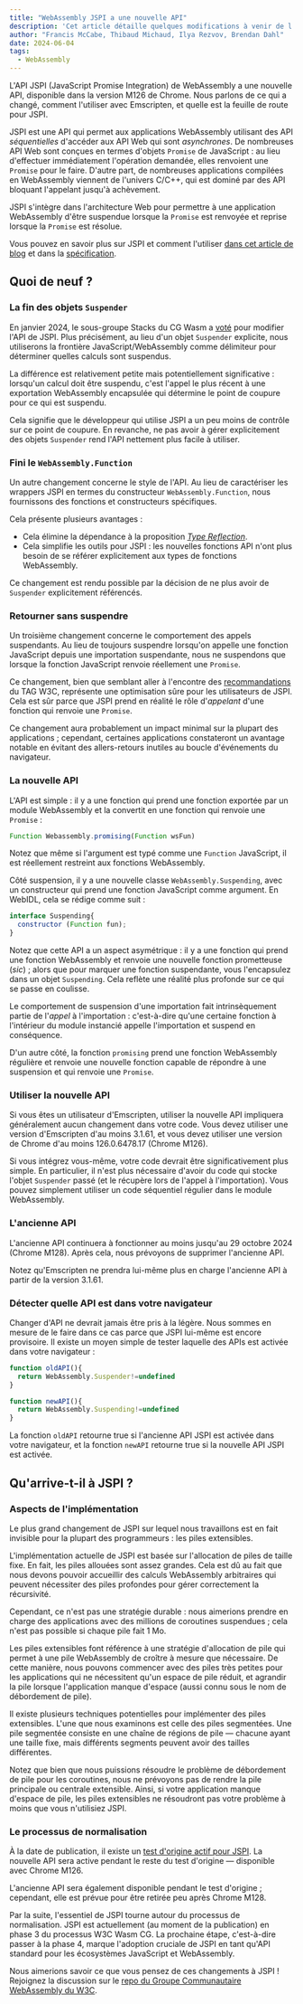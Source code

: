 ```yaml
---
title: "WebAssembly JSPI a une nouvelle API"
description: 'Cet article détaille quelques modifications à venir de l'API JSPI (JavaScript Promise Integration).'
author: "Francis McCabe, Thibaud Michaud, Ilya Rezvov, Brendan Dahl"
date: 2024-06-04
tags:
  - WebAssembly
---
```

L'API JSPI (JavaScript Promise Integration) de WebAssembly a une nouvelle API, disponible dans la version M126 de Chrome. Nous parlons de ce qui a changé, comment l'utiliser avec Emscripten, et quelle est la feuille de route pour JSPI.

JSPI est une API qui permet aux applications WebAssembly utilisant des API *séquentielles* d'accéder aux API Web qui sont *asynchrones*. De nombreuses API Web sont conçues en termes d'objets `Promise` de JavaScript : au lieu d'effectuer immédiatement l'opération demandée, elles renvoient une `Promise` pour le faire. D'autre part, de nombreuses applications compilées en WebAssembly viennent de l'univers C/C++, qui est dominé par des API bloquant l'appelant jusqu'à achèvement.

<!--truncate-->
JSPI s'intègre dans l'architecture Web pour permettre à une application WebAssembly d'être suspendue lorsque la `Promise` est renvoyée et reprise lorsque la `Promise` est résolue.

Vous pouvez en savoir plus sur JSPI et comment l'utiliser [dans cet article de blog](https://v8.dev/blog/jspi) et dans la [spécification](https://github.com/WebAssembly/js-promise-integration).

## Quoi de neuf ?

### La fin des objets `Suspender`

En janvier 2024, le sous-groupe Stacks du CG Wasm a [voté](https://github.com/WebAssembly/meetings/blob/297ac8b5ac00e6be1fe33b1f4a146cc7481b631d/stack/2024/stack-2024-01-29.md) pour modifier l'API de JSPI. Plus précisément, au lieu d'un objet `Suspender` explicite, nous utiliserons la frontière JavaScript/WebAssembly comme délimiteur pour déterminer quelles calculs sont suspendus.

La différence est relativement petite mais potentiellement significative : lorsqu'un calcul doit être suspendu, c'est l'appel le plus récent à une exportation WebAssembly encapsulée qui détermine le point de coupure pour ce qui est suspendu.

Cela signifie que le développeur qui utilise JSPI a un peu moins de contrôle sur ce point de coupure. En revanche, ne pas avoir à gérer explicitement des objets `Suspender` rend l'API nettement plus facile à utiliser.

### Fini le `WebAssembly.Function`

Un autre changement concerne le style de l'API. Au lieu de caractériser les wrappers JSPI en termes du constructeur `WebAssembly.Function`, nous fournissons des fonctions et constructeurs spécifiques.

Cela présente plusieurs avantages :

- Cela élimine la dépendance à la proposition [*Type Reflection*](https://github.com/WebAssembly/js-types).
- Cela simplifie les outils pour JSPI : les nouvelles fonctions API n'ont plus besoin de se référer explicitement aux types de fonctions WebAssembly.

Ce changement est rendu possible par la décision de ne plus avoir de `Suspender` explicitement référencés.

### Retourner sans suspendre

Un troisième changement concerne le comportement des appels suspendants. Au lieu de toujours suspendre lorsqu'on appelle une fonction JavaScript depuis une importation suspendante, nous ne suspendons que lorsque la fonction JavaScript renvoie réellement une `Promise`.

Ce changement, bien que semblant aller à l'encontre des [recommandations](https://www.w3.org/2001/tag/doc/promises-guide#accepting-promises) du TAG W3C, représente une optimisation sûre pour les utilisateurs de JSPI. Cela est sûr parce que JSPI prend en réalité le rôle d'*appelant* d'une fonction qui renvoie une `Promise`.

Ce changement aura probablement un impact minimal sur la plupart des applications ; cependant, certaines applications constateront un avantage notable en évitant des allers-retours inutiles au boucle d'événements du navigateur.

### La nouvelle API

L'API est simple : il y a une fonction qui prend une fonction exportée par un module WebAssembly et la convertit en une fonction qui renvoie une `Promise` :

```js
Function Webassembly.promising(Function wsFun)
```

Notez que même si l'argument est typé comme une `Function` JavaScript, il est réellement restreint aux fonctions WebAssembly.

Côté suspension, il y a une nouvelle classe `WebAssembly.Suspending`, avec un constructeur qui prend une fonction JavaScript comme argument. En WebIDL, cela se rédige comme suit :

```js
interface Suspending{
  constructor (Function fun);
}
```

Notez que cette API a un aspect asymétrique : il y a une fonction qui prend une fonction WebAssembly et renvoie une nouvelle fonction prometteuse (_sic_) ; alors que pour marquer une fonction suspendante, vous l'encapsulez dans un objet `Suspending`. Cela reflète une réalité plus profonde sur ce qui se passe en coulisse.

Le comportement de suspension d'une importation fait intrinsèquement partie de l'*appel* à l'importation : c'est-à-dire qu'une certaine fonction à l'intérieur du module instancié appelle l'importation et suspend en conséquence.

D'un autre côté, la fonction `promising` prend une fonction WebAssembly régulière et renvoie une nouvelle fonction capable de répondre à une suspension et qui renvoie une `Promise`.

### Utiliser la nouvelle API

Si vous êtes un utilisateur d'Emscripten, utiliser la nouvelle API impliquera généralement aucun changement dans votre code. Vous devez utiliser une version d'Emscripten d'au moins 3.1.61, et vous devez utiliser une version de Chrome d'au moins 126.0.6478.17 (Chrome M126).

Si vous intégrez vous-même, votre code devrait être significativement plus simple. En particulier, il n'est plus nécessaire d'avoir du code qui stocke l'objet `Suspender` passé (et le récupère lors de l'appel à l'importation). Vous pouvez simplement utiliser un code séquentiel régulier dans le module WebAssembly.

### L'ancienne API

L'ancienne API continuera à fonctionner au moins jusqu'au 29 octobre 2024 (Chrome M128). Après cela, nous prévoyons de supprimer l'ancienne API.

Notez qu'Emscripten ne prendra lui-même plus en charge l'ancienne API à partir de la version 3.1.61.

### Détecter quelle API est dans votre navigateur

Changer d'API ne devrait jamais être pris à la légère. Nous sommes en mesure de le faire dans ce cas parce que JSPI lui-même est encore provisoire. Il existe un moyen simple de tester laquelle des APIs est activée dans votre navigateur :

```js
function oldAPI(){
  return WebAssembly.Suspender!=undefined
}

function newAPI(){
  return WebAssembly.Suspending!=undefined
}
```

La fonction `oldAPI` retourne true si l'ancienne API JSPI est activée dans votre navigateur, et la fonction `newAPI` retourne true si la nouvelle API JSPI est activée.

## Qu'arrive-t-il à JSPI ?

### Aspects de l'implémentation

Le plus grand changement de JSPI sur lequel nous travaillons est en fait invisible pour la plupart des programmeurs : les piles extensibles.

L'implémentation actuelle de JSPI est basée sur l'allocation de piles de taille fixe. En fait, les piles allouées sont assez grandes. Cela est dû au fait que nous devons pouvoir accueillir des calculs WebAssembly arbitraires qui peuvent nécessiter des piles profondes pour gérer correctement la récursivité.

Cependant, ce n'est pas une stratégie durable : nous aimerions prendre en charge des applications avec des millions de coroutines suspendues ; cela n'est pas possible si chaque pile fait 1 Mo.

Les piles extensibles font référence à une stratégie d'allocation de pile qui permet à une pile WebAssembly de croître à mesure que nécessaire. De cette manière, nous pouvons commencer avec des piles très petites pour les applications qui ne nécessitent qu'un espace de pile réduit, et agrandir la pile lorsque l'application manque d'espace (aussi connu sous le nom de débordement de pile).

Il existe plusieurs techniques potentielles pour implémenter des piles extensibles. L'une que nous examinons est celle des piles segmentées. Une pile segmentée consiste en une chaîne de régions de pile &mdash; chacune ayant une taille fixe, mais différents segments peuvent avoir des tailles différentes.

Notez que bien que nous puissions résoudre le problème de débordement de pile pour les coroutines, nous ne prévoyons pas de rendre la pile principale ou centrale extensible. Ainsi, si votre application manque d'espace de pile, les piles extensibles ne résoudront pas votre problème à moins que vous n'utilisiez JSPI.

### Le processus de normalisation

À la date de publication, il existe un [test d'origine actif pour JSPI](https://v8.dev/blog/jspi-ot). La nouvelle API sera active pendant le reste du test d'origine &mdash; disponible avec Chrome M126.

L'ancienne API sera également disponible pendant le test d'origine ; cependant, elle est prévue pour être retirée peu après Chrome M128.

Par la suite, l'essentiel de JSPI tourne autour du processus de normalisation. JSPI est actuellement (au moment de la publication) en phase 3 du processus W3C Wasm CG. La prochaine étape, c'est-à-dire passer à la phase 4, marque l'adoption cruciale de JSPI en tant qu'API standard pour les écosystèmes JavaScript et WebAssembly.

Nous aimerions savoir ce que vous pensez de ces changements à JSPI ! Rejoignez la discussion sur le [repo du Groupe Communautaire WebAssembly du W3C](https://github.com/WebAssembly/js-promise-integration).
